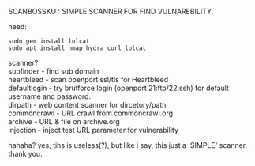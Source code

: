 SCANBOSSKU : SIMPLE SCANNER FOR FIND VULNAREBILITY.


need:
```
sudo gem install lolcat
sudo apt install nmap hydra curl lolcat
```

scanner?<br>
subfinder - find sub domain<br>
heartbleed - scan openport ssl/tls for Heartbleed<br>
defaultlogin - try brutforce login (openport 21:ftp/22:ssh) for default username and password.<br>
dirpath - web content scanner for dircetory/path<br>
commoncrawl - URL crawl from commoncrawl.org<br>
archive - URL & file on archive.org<br>
injection - inject test URL parameter for vulnerability<br>


hahaha?
yes, tihs is useless(?), but like i say, this just a 'SIMPLE' scanner.
thank you.

